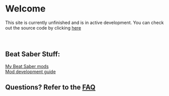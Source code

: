 # Welcome
This site is currently unfinished and is in active development. You can check out the source code by clicking [here](https://github.com/CGray1234/cgray1234.github.io)
<br/>
<br/>
<br/>

## Beat Saber Stuff:
[My Beat Saber mods](./bsq-stuff/mods.md)  
[Mod development guide](./bsq-stuff/making-mods/getting-started.md)
<br/>
## Questions? Refer to the [FAQ](./FAQ.md)